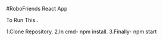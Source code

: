 #RoboFriends React App

To Run This..

1.Clone Repository.
2.In cmd- npm install.
3.Finally- npm start
